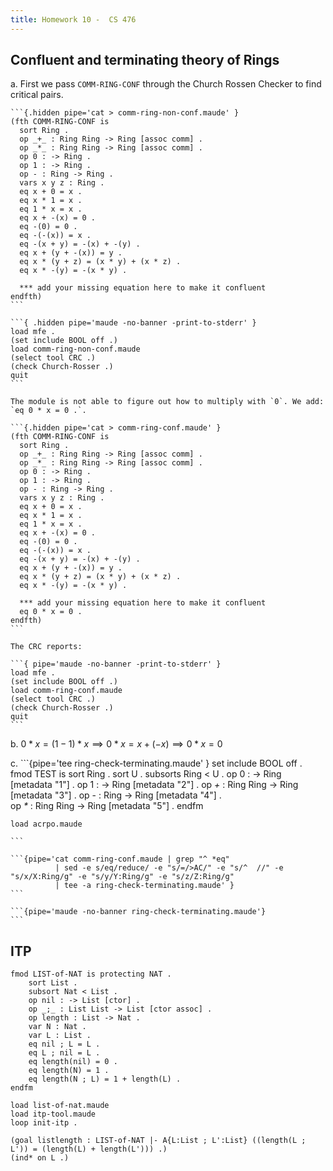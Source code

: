 ```yaml
---
title: Homework 10 -  CS 476
---
```


## Confluent and terminating theory of Rings

a.  First we pass `COMM-RING-CONF` through the Church Rossen Checker to find
    critical pairs.

    ```{.hidden pipe='cat > comm-ring-non-conf.maude' }
    (fth COMM-RING-CONF is
      sort Ring .
      op _+_ : Ring Ring -> Ring [assoc comm] .
      op _*_ : Ring Ring -> Ring [assoc comm] .
      op 0 : -> Ring . 
      op 1 : -> Ring .
      op - : Ring -> Ring .
      vars x y z : Ring .
      eq x + 0 = x .
      eq x * 1 = x .
      eq 1 * x = x .
      eq x + -(x) = 0 .
      eq -(0) = 0 .
      eq -(-(x)) = x .
      eq -(x + y) = -(x) + -(y) .
      eq x + (y + -(x)) = y .
      eq x * (y + z) = (x * y) + (x * z) .
      eq x * -(y) = -(x * y) .

      *** add your missing equation here to make it confluent
    endfth)
    ```

    ```{ .hidden pipe='maude -no-banner -print-to-stderr' }
    load mfe .
    (set include BOOL off .)
    load comm-ring-non-conf.maude
    (select tool CRC .)
    (check Church-Rosser .)
    quit
    ```

    The module is not able to figure out how to multiply with `0`. We add:  `eq 0 * x = 0 .`.

    ```{.hidden pipe='cat > comm-ring-conf.maude' }
    (fth COMM-RING-CONF is
      sort Ring .
      op _+_ : Ring Ring -> Ring [assoc comm] .
      op _*_ : Ring Ring -> Ring [assoc comm] .
      op 0 : -> Ring . 
      op 1 : -> Ring .
      op - : Ring -> Ring .
      vars x y z : Ring .
      eq x + 0 = x .
      eq x * 1 = x .
      eq 1 * x = x .
      eq x + -(x) = 0 .
      eq -(0) = 0 .
      eq -(-(x)) = x .
      eq -(x + y) = -(x) + -(y) .
      eq x + (y + -(x)) = y .
      eq x * (y + z) = (x * y) + (x * z) .
      eq x * -(y) = -(x * y) .

      *** add your missing equation here to make it confluent
      eq 0 * x = 0 .
    endfth)
    ```

    The CRC reports:

    ```{ pipe='maude -no-banner -print-to-stderr' }
    load mfe .
    (set include BOOL off .)
    load comm-ring-conf.maude
    (select tool CRC .)
    (check Church-Rosser .)
    quit
    ```

b.  $0 * x = (1 - 1) * x \implies 0 * x = x + (-x) \implies 0 * x = 0$

c.  ```{pipe='tee ring-check-terminating.maude' }
    set include BOOL off .
    fmod TEST is
        sort Ring .
        sort U .
        subsorts Ring < U .
        op 0 : -> Ring             [metadata "1"] . 
        op 1 : -> Ring             [metadata "2"] .
        op _+_ : Ring Ring -> Ring [metadata "3"] .
        op - : Ring -> Ring        [metadata "4"] .       
        op _*_ : Ring Ring -> Ring [metadata "5"] .
    endfm
    
    load acrpo.maude
    
    ```
    
    ```{pipe='cat comm-ring-conf.maude | grep "^ *eq"
              | sed -e s/eq/reduce/ -e "s/=/>AC/" -e "s/^  //" -e "s/x/X:Ring/g" -e "s/y/Y:Ring/g" -e "s/z/Z:Ring/g"
              | tee -a ring-check-terminating.maude' }
    ```
    
    ```{pipe='maude -no-banner ring-check-terminating.maude'}
    ``` 
    
## ITP

```{ .hidden pipe='cat > list-of-nat.maude' }
fmod LIST-of-NAT is protecting NAT .
    sort List .
    subsort Nat < List .
    op nil : -> List [ctor] .
    op _;_ : List List -> List [ctor assoc] .
    op length : List -> Nat .
    var N : Nat .
    var L : List .
    eq nil ; L = L .
    eq L ; nil = L .
    eq length(nil) = 0 .
    eq length(N) = 1 .
    eq length(N ; L) = 1 + length(L) .
endfm
```

``` { pipe='tee listlength.maude' }
load list-of-nat.maude
load itp-tool.maude
loop init-itp .

(goal listlength : LIST-of-NAT |- A{L:List ; L':List} ((length(L ; L')) = (length(L) + length(L'))) .)
(ind* on L .)
```

``` { pipe='maude -no-banner listlength.maude' }
```
